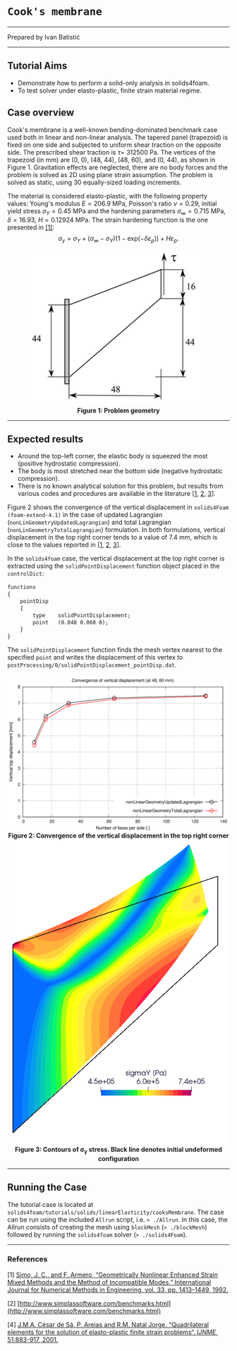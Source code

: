 # `Cook's membrane`

---

Prepared by Ivan Batistić

---

## Tutorial Aims

- Demonstrate how to perform a solid-only analysis in solids4foam.
- To test solver under elasto-plastic, finite strain material regime.

## Case overview

Cook's membrane is a well-known bending-dominated benchmark case used both in linear and non-linear analysis. The tapered panel (trapezoid) is fixed on one side and subjected to uniform shear traction on the opposite side. The prescribed shear traction is $\tau =$ 312500 Pa. The vertices of the trapezoid (in mm) are (0, 0), (48, 44), (48, 60),  and (0, 44), as shown in Figure 1. Gravitation effects are neglected, there are no body forces and the problem is solved as 2D using plane strain assumption. The problem is solved as static, using 30 equally-sized loading increments. 

The material is considered elasto-plastic, with the following property values: Young's modulus $E = 206.9$ MPa, Poisson's ratio $\nu=0.29$, initial yield stress $\sigma_Y = 0.45$ MPa and the hardening parameters $\sigma_{\infty} = 0.715$ MPa, $\delta = 16.93$, $H = 0.12924$ MPa. The strain hardening function is the one presented in [[1]]((https://onlinelibrary.wiley.com/doi/10.1002/nme.1620330705)):
$$
\sigma_y = \sigma_Y + (\sigma_{\infty} - \sigma_Y)(1-\text{exp}(-\delta\varepsilon_p)) + H\varepsilon_p.
$$

<div style="text-align: center;">
  <img src="./images/cooksMembrane-geometry.png" alt="Image" width="400">
    <figcaption>
     <strong>Figure 1: Problem geometry</strong>
    </figcaption>
</div>

---

## Expected results

* Around the top-left corner, the elastic body is squeezed the most (positive hydrostatic compression).
* The body is most stretched near the bottom side (negative hydrostatic compression).
* There is no known analytical solution for this problem, but results from various codes and procedures are available in the literature [[1](https://onlinelibrary.wiley.com/doi/10.1002/nme.1620330705), [2](http://www.simplassoftware.com/benchmarks.html), [3](https://repositorio-aberto.up.pt/handle/10216/438)].

Figure 2 shows the convergence of the vertical displacement in `solids4Foam (foam-extend-4.1)` in the case of updated Lagrangian (`nonLinGeometryUpdatedLagrangian`) and total Lagrangian  (`nonLinGeometryTotalLagrangian`) formulation. In both formulations, vertical displacement in the top right corner tends to a value of 7.4 mm, which is close to the values reported in [[1](https://onlinelibrary.wiley.com/doi/10.1002/nme.1620330705), [2](http://www.simplassoftware.com/benchmarks.html), [3](https://repositorio-aberto.up.pt/handle/10216/438)]. 

In the `solids4foam` case, the vertical displacement at the top right corner is extracted using the `solidPointDisplacement` function object placed in the `controlDict`:

```
functions
{
    pointDisp
    {
        type    solidPointDisplacement;
        point   (0.048 0.060 0);
    }
}

```

The `solidPointDisplacement` function finds the mesh vertex nearest to the specified `point` and writes the displacement of this vertex to `postProcessing/0/solidPointDisplacement_pointDisp.dat`.

<div style="text-align: center;">
  <img src="./images/cooksMembrane-verticalDisplacement.png" alt="Image" width="800">
    <figcaption>
     <strong>Figure 2: Convergence of the vertical displacement in the top right corner 	</strong>
    </figcaption>
</div>

<div style="text-align: center;">
  <img src="./images/cooksMembrane-sigmay.png" alt="Image" width="500">
    <figcaption>
        <strong>Figure 3: Contours of &#963<sub>y</sub> stress. Black line denotes initial undeformed configuration </strong>
    </figcaption>
</div>

---

## Running the Case

The tutorial case is located at `solids4foam/tutorials/solids/linearElasticity/cooksMembrane`. The case can be run using the included `Allrun` script, i.e. `> ./Allrun`.  In this case, the Allrun consists of creating the mesh using `blockMesh` (`> ./blockMesh`) followed by running the `solids4foam` solver (`> ./solids4Foam`).


---

### References

[1] [Simo, J. C., and F. Armero, “Geometrically Nonlinear Enhanced Strain Mixed Methods and the Method of Incompatible Modes,” International Journal for Numerical Methods in Engineering, vol. 33, pp. 1413–1449, 1992.](https://onlinelibrary.wiley.com/doi/10.1002/nme.1620330705)

[2] [http://www.simplassoftware.com/benchmarks.html](http://www.simplassoftware.com/benchmarks.html)

[4] [J.M.A. César de Sá, P. Areias and R.M. Natal Jorge. “Quadrilateral elements for the solution of elasto-plastic finite strain problems“. *IJNME*, 51:883-917, 2001.](https://repositorio-aberto.up.pt/handle/10216/438)

